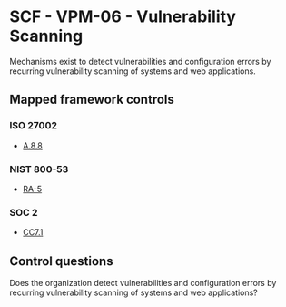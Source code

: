 # SCF - VPM-06 - Vulnerability Scanning
Mechanisms exist to detect vulnerabilities and configuration errors by recurring vulnerability scanning of systems and web applications.
## Mapped framework controls
### ISO 27002
- [A.8.8](../iso27002/a-8.md#a88)
  
### NIST 800-53
- [RA-5](../nist80053/ra-5.md)
  
### SOC 2
- [CC7.1](../soc2/cc71.md)
  
## Control questions
Does the organization detect vulnerabilities and configuration errors by recurring vulnerability scanning of systems and web applications?
  